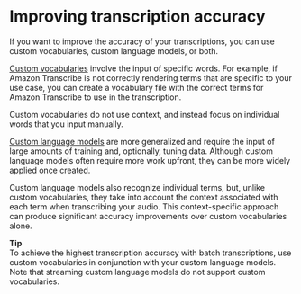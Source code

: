 # Improving transcription accuracy<a name="improving-accuracy"></a>

If you want to improve the accuracy of your transcriptions, you can use custom vocabularies, custom language models, or both\.

[Custom vocabularies](custom-vocabulary.md) involve the input of specific words\. For example, if Amazon Transcribe is not correctly rendering terms that are specific to your use case, you can create a vocabulary file with the correct terms for Amazon Transcribe to use in the transcription\.

Custom vocabularies do not use context, and instead focus on individual words that you input manually\.

[Custom language models](custom-language-models.md) are more generalized and require the input of large amounts of training and, optionally, tuning data\. Although custom language models often require more work upfront, they can be more widely applied once created\.

Custom language models also recognize individual terms, but, unlike custom vocabularies, they take into account the context associated with each term when transcribing your audio\. This context\-specific approach can produce significant accuracy improvements over custom vocabularies alone\.

**Tip**  
To achieve the highest transcription accuracy with batch transcriptions, use custom vocabularies in conjunction with your custom language models\. Note that streaming custom language models do not support custom vocabularies\.